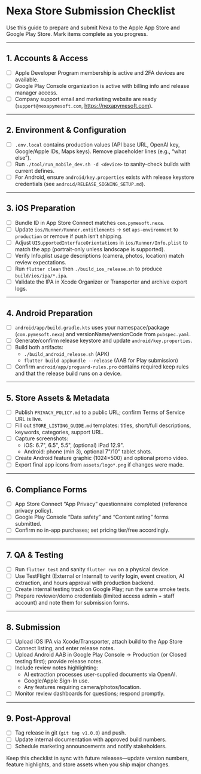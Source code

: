 # Nexa Store Submission Checklist

Use this guide to prepare and submit Nexa to the Apple App Store and Google Play Store. Mark items complete as you progress.

---

## 1. Accounts & Access
- [ ] Apple Developer Program membership is active and 2FA devices are available.
- [ ] Google Play Console organization is active with billing info and release manager access.
- [ ] Company support email and marketing website are ready (`support@nexapymesoft.com`, https://nexapymesoft.com).

---

## 2. Environment & Configuration
- [ ] `.env.local` contains production values (API base URL, OpenAI key, Google/Apple IDs, Maps keys). Remove placeholder lines (e.g., “what else”).
- [ ] Run `./tool/run_mobile_dev.sh -d <device>` to sanity-check builds with current defines.
- [ ] For Android, ensure `android/key.properties` exists with release keystore credentials (see `android/RELEASE_SIGNING_SETUP.md`).

---

## 3. iOS Preparation
- [ ] Bundle ID in App Store Connect matches `com.pymesoft.nexa`.
- [ ] Update `ios/Runner/Runner.entitlements` → set `aps-environment` to `production` or remove if push isn’t shipping.
- [ ] Adjust `UISupportedInterfaceOrientations` in `ios/Runner/Info.plist` to match the app (portrait-only unless landscape is supported).
- [ ] Verify Info.plist usage descriptions (camera, photos, location) match review expectations.
- [ ] Run `flutter clean` then `./build_ios_release.sh` to produce `build/ios/ipa/*.ipa`.
- [ ] Validate the IPA in Xcode Organizer or Transporter and archive export logs.

---

## 4. Android Preparation
- [ ] `android/app/build.gradle.kts` uses your namespace/package (`com.pymesoft.nexa`) and versionName/versionCode from `pubspec.yaml`.
- [ ] Generate/confirm release keystore and update `android/key.properties`.
- [ ] Build both artifacts:
  - `./build_android_release.sh` (APK)
  - `flutter build appbundle --release` (AAB for Play submission)
- [ ] Confirm `android/app/proguard-rules.pro` contains required keep rules and that the release build runs on a device.

---

## 5. Store Assets & Metadata
- [ ] Publish `PRIVACY_POLICY.md` to a public URL; confirm Terms of Service URL is live.
- [ ] Fill out `STORE_LISTING_GUIDE.md` templates: titles, short/full descriptions, keywords, categories, support URL.
- [ ] Capture screenshots:
  - iOS: 6.7", 6.5", 5.5", (optional) iPad 12.9".
  - Android: phone (min 3), optional 7"/10" tablet shots.
- [ ] Create Android feature graphic (1024×500) and optional promo video.
- [ ] Export final app icons from `assets/logo*.png` if changes were made.

---

## 6. Compliance Forms
- [ ] App Store Connect “App Privacy” questionnaire completed (reference privacy policy).
- [ ] Google Play Console “Data safety” and “Content rating” forms submitted.
- [ ] Confirm no in-app purchases; set pricing tier/free accordingly.

---

## 7. QA & Testing
- [ ] Run `flutter test` and sanity `flutter run` on a physical device.
- [ ] Use TestFlight (External or Internal) to verify login, event creation, AI extraction, and hours approval with production backend.
- [ ] Create internal testing track on Google Play; run the same smoke tests.
- [ ] Prepare reviewer/demo credentials (limited access admin + staff account) and note them for submission forms.

---

## 8. Submission
- [ ] Upload iOS IPA via Xcode/Transporter, attach build to the App Store Connect listing, and enter release notes.
- [ ] Upload Android AAB in Google Play Console → Production (or Closed testing first); provide release notes.
- [ ] Include review notes highlighting:
  - AI extraction processes user-supplied documents via OpenAI.
  - Google/Apple Sign-In use.
  - Any features requiring camera/photos/location.
- [ ] Monitor review dashboards for questions; respond promptly.

---

## 9. Post-Approval
- [ ] Tag release in git (`git tag v1.0.0`) and push.
- [ ] Update internal documentation with approved build numbers.
- [ ] Schedule marketing announcements and notify stakeholders.

Keep this checklist in sync with future releases—update version numbers, feature highlights, and store assets when you ship major changes.
